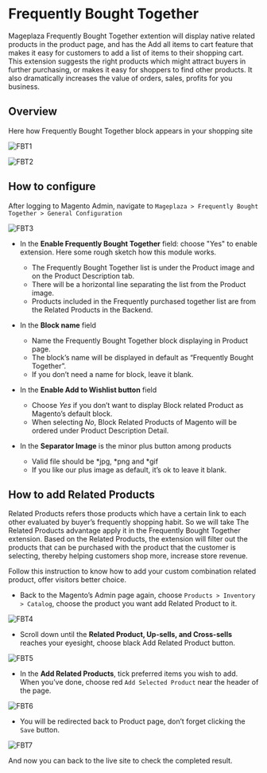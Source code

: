 # Frequently Bought Together

Mageplaza Frequently Bought Together extention will display native related products in the product page, and has the Add all items to cart feature that makes it easy for customers to add a list of items to their shopping cart. This extension suggests the right products which might attract buyers in further purchasing, or makes it easy for shoppers to find other products. It also dramatically increases the value of orders, sales, profits for you business.

## Overview 

Here how Frequently Bought Together block appears in your shopping site

![FBT1](https://i.imgur.com/3hARgQL.png)

![FBT2](https://i.imgur.com/hxmv2aa.png)

## How to configure

After logging to Magento Admin, navigate to `Mageplaza > Frequently Bought Together > General Configuration`

![FBT3](https://i.imgur.com/O69ziZX.png)

- In the **Enable Frequently Bought Together** field: choose "Yes" to enable extension. Here some rough sketch how this module works.
  - The Frequently Bought Together list is under the Product image and on the Product Description tab.
  - There will be a horizontal line separating the list from the Product image.
  - Products included in the Frequently purchased together list are from the Related Products in the Backend.

- In the **Block name** field
  - Name the Frequently Bought Together block displaying in Product page.
  - The block’s name will be displayed in default as “Frequently Bought Together”.
  - If you don’t need a name for block, leave it blank.

- In the **Enable Add to Wishlist button** field
  - Choose *Yes* if you don’t want to display Block related Product as Magento’s default block.
  - When selecting *No*, Block Related Products of Magento will be ordered under Product Description Detail.
  
- In the **Separator Image** is the minor plus button among products
  - Valid file should be *jpg, *png and *gif
  - If you like our plus image as default, it’s ok to leave it blank.
  
## How to add Related Products

Related Products refers those products which have a certain link to each other evaluated by buyer’s frequently shopping habit. So we will take The Related Products advantage apply it in the Frequently Bought Together extension. Based on the Related Products, the extension will filter out the products that can be purchased with the product that the customer is selecting, thereby helping customers shop more, increase store revenue.

Follow this instruction to know how to add your custom combination related product, offer visitors better choice.

- Back to the Magento’s Admin page again, choose `Products > Inventory > Catalog`, choose the product you want add Related Product to it.

![FBT4](https://i.imgur.com/c0vQHfY.png)

- Scroll down until the **Related Product, Up-sells, and Cross-sells** reaches your eyesight, choose black Add Related Product button.

![FBT5](https://i.imgur.com/FTZOBKe.png)

- In the **Add Related Products**, tick preferred items you wish to add. When you’ve done, choose red `Add Selected Product` near the header of the page.

![FBT6](https://i.imgur.com/DIOylfx.png)

- You will be redirected back to Product page, don’t forget clicking the `Save` button.

![FBT7](https://i.imgur.com/FcfII3o.png)

And now you can back to the live site to check the completed result.






